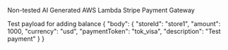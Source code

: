 Non-tested AI Generated AWS Lambda Stripe Payment Gateway

Test payload for adding balance
{
    "body": {
        "storeId": "store1",
        "amount": 1000,
        "currency": "usd",
        "paymentToken": "tok_visa",
        "description": "Test payment"
    }
}
